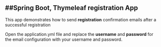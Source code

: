 ##Spring Boot, Thymeleaf registration App
---

This app demonstrates how to send __registration__ confirmation emails 
after a successful registration

Open the application.yml file and replace the __username__ and __password__ for the email configuration with your username and password.
